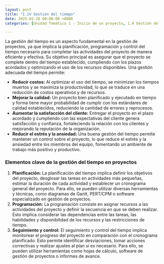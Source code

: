 ```yaml
---
layout: post
title: "I.IV Gestión del tiempo"
date: 2025-02-28 00:00:00 +0800
categories: [Unidad Temática 1 - Inicio de un proyecto, 1.4 Gestión del tiempo]

---
```


La gestión del tiempo es un aspecto fundamental en la gestión de proyectos, ya que 
implica la planificación, programación y control del tiempo necesario para completar 
las actividades del proyecto de manera eficiente y efectiva. Su objetivo principal es 
asegurar que el proyecto se complete dentro del tiempo establecido, cumpliendo con 
los plazos acordados y optimizando el uso de los recursos disponibles. Una gestión 
adecuada del tiempo permite:

- **Reducir costos:** Al optimizar el uso del tiempo, se minimizan los tiempos 
muertos y se maximiza la productividad, lo que se traduce en una reducción de 
costos operativos y de recursos. 
- **Mejorar la calidad:** Un proyecto bien planificado y ejecutado en tiempo y forma 
tiene mayor probabilidad de cumplir con los estándares de calidad establecidos, 
reduciendo la cantidad de errores y reprocesos. 
- **Aumentar la satisfacción del cliente:** Entregar el proyecto en el plazo 
acordado y cumpliendo con las expectativas del cliente genera satisfacción y 
confianza, fortaleciendo la relación con los clientes y mejorando la reputación 
de la organización. 
- **Reducir el estrés y la ansiedad:** Una buena gestión del tiempo permite 
mantener un control sobre el proyecto, lo que reduce el estrés y la ansiedad 
entre los miembros del equipo, fomentando un ambiente de trabajo más 
positivo y productivo.

### Elementos clave de la gestión del tiempo en proyectos
1. **Planificación:** La planificación del tiempo implica definir los objetivos del 
proyecto, desglosar las tareas en actividades más pequeñas, estimar la duración 
de cada actividad y establecer un cronograma general del proyecto. Para ello, se 
pueden utilizar diversas herramientas y técnicas, como diagramas de Gantt, 
PERT/CPM o software especializado en gestión de proyectos. 
2. **Programación:** La programación consiste en asignar recursos a las actividades 
del proyecto y definir la secuencia en que se deben realizar. Esto implica 
considerar las dependencias entre las tareas, las habilidades y disponibilidad de 
los recursos y las restricciones de tiempo. 
3. **Seguimiento y control:** El seguimiento y control del tiempo implica monitorear 
el progreso del proyecto en comparación con el cronograma planificado. Esto 
permite identificar desviaciones, tomar acciones correctivas y realizar ajustes 
al plan si es necesario. Para ello, se pueden utilizar herramientas como hojas de 
cálculo, software de gestión de proyectos o informes de avance.

